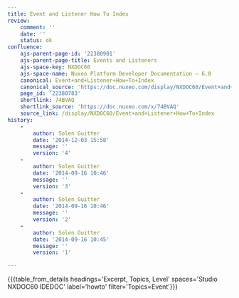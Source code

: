```yaml
---
title: Event and Listener How To Index
review:
    comment: ''
    date: ''
    status: ok
confluence:
    ajs-parent-page-id: '22380901'
    ajs-parent-page-title: Events and Listeners
    ajs-space-key: NXDOC60
    ajs-space-name: Nuxeo Platform Developer Documentation — 6.0
    canonical: Event+and+Listener+How+To+Index
    canonical_source: 'https://doc.nuxeo.com/display/NXDOC60/Event+and+Listener+How+To+Index'
    page_id: '22380783'
    shortlink: 74BVAQ
    shortlink_source: 'https://doc.nuxeo.com/x/74BVAQ'
    source_link: /display/NXDOC60/Event+and+Listener+How+To+Index
history:
    - 
        author: Solen Guitter
        date: '2014-12-03 15:58'
        message: ''
        version: '4'
    - 
        author: Solen Guitter
        date: '2014-09-16 10:46'
        message: ''
        version: '3'
    - 
        author: Solen Guitter
        date: '2014-09-16 10:46'
        message: ''
        version: '2'
    - 
        author: Solen Guitter
        date: '2014-09-16 10:45'
        message: ''
        version: '1'

---
```

{{{table_from_details headings='Excerpt, Topics, Level' spaces='Studio NXDOC60 IDEDOC' label='howto' filter='Topics=Event'}}}